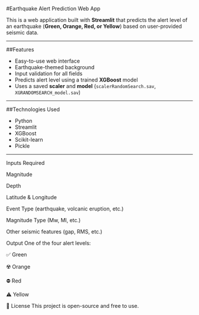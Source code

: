 #Earthquake Alert Prediction Web App

This is a web application built with **Streamlit** that predicts the alert level of an earthquake (**Green, Orange, Red, or Yellow**) based on user-provided seismic data.

---

##Features

- Easy-to-use web interface
- Earthquake-themed background
- Input validation for all fields
- Predicts alert level using a trained **XGBoost** model
- Uses a saved **scaler** and **model** (`scalerRandomSearch.sav`, `XGRANDOMSEARCH_model.sav`)

---

##Technologies Used

- Python
- Streamlit
- XGBoost
- Scikit-learn
- Pickle

---

Inputs Required

Magnitude

Depth

Latitude & Longitude

Event Type (earthquake, volcanic eruption, etc.)

Magnitude Type (Mw, Ml, etc.)

Other seismic features (gap, RMS, etc.)

Output
One of the four alert levels:

✅ Green

☢️ Orange

⛔ Red

⚠️ Yellow

📄 License
This project is open-source and free to use.

